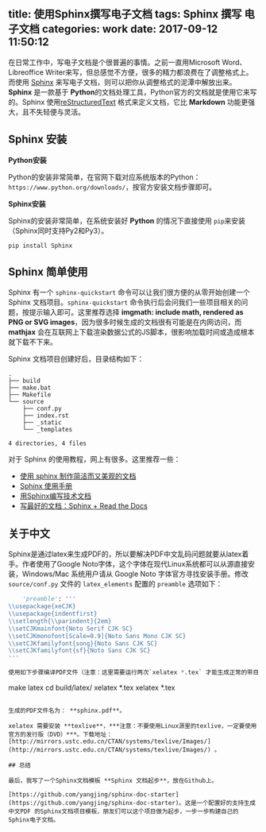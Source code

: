 title: 使用Sphinx撰写电子文档
tags: Sphinx 撰写 电子文档
categories: work
date: 2017-09-12 11:50:12
---


在日常工作中，写电子文档是个很普遍的事情。之前一直用Microsoft Word、Libreoffice Writer来写，但总感觉不方便，很多的精力都浪费在了调整格式上。而使用 [Sphinx](http://www.sphinx-doc.org/) 来写电子文档，则可以把你从调整格式的泥潭中解放出来。**Sphinx** 是一款基于 **Python**的文档处理工具，Python官方的文档就是使用它来写的。Sphinx 使用[reStructuredText](http://docutils.sourceforge.net/rst.html) 格式来定义文档，它比 **Markdown** 功能更强大，且不失轻便与灵活。

## Sphinx 安装

**Python安装**

Python的安装非常简单，在官网下载对应系统版本的Python：`https://www.python.org/downloads/`，按官方安装文档步骤即可。

**Sphinx安装**

Sphinx的安装非常简单，在系统安装好 **Python** 的情况下直接使用 `pip`来安装（Sphinx同时支持Py2和Py3）。

```
pip install Sphinx
```

## Sphinx 简单使用

Sphinx 有一个 `sphinx-quickstart` 命令可以让我们很方便的从零开始创建一个 Sphinx 文档项目。`sphinx-quickstart` 命令执行后会问我们一些项目相关的问题，按提示输入即可。这里推荐选择 **imgmath: include math, rendered as PNG or SVG images**，因为很多时候生成的文档很有可能是在内网访问，而 **mathjax** 会在互联网上下载渲染数据公式的JS脚本，很影响加载时间或造成根本就下载不下来。

Sphinx 文档项目创建好后，目录结构如下：

```
.
├── build
├── make.bat
├── Makefile
└── source
    ├── conf.py
    ├── index.rst
    ├── _static
    └── _templates

4 directories, 4 files
```

对于 Sphinx 的使用教程，网上有很多。这里推荐一些：

- [使用 sphinx 制作简洁而又美观的文档](https://www.ibm.com/developerworks/cn/opensource/os-sphinx-documentation/index.html)
- [Sphinx 使用手册](http://zh-sphinx-doc.readthedocs.io/en/latest/)
- [用Sphinx编写技术文档](http://ju.outofmemory.cn/entry/64265)
- [写最好的文档：Sphinx + Read the Docs](http://avnpc.com/pages/writing-best-documentation-by-sphinx-github-readthedocs)

## 关于中文

Sphinx是通过latex来生成PDF的，所以要解决PDF中文乱码问题就要从latex着手。作者使用了Google Noto字体，这个字体在现代Linux系统都可以从源直接安装，Windows/Mac 系统用户请从 Google Noto 字体官方寻找安装手册。修改 `source/conf.py` 文件的 `latex_elements` 配置的 `preamble` 选项如下：

```python
    'preamble': '''
\\usepackage{xeCJK}
\\usepackage{indentfirst}
\\setlength{\\parindent}{2em}
\\setCJKmainfont{Noto Serif CJK SC}
\\setCJKmonofont[Scale=0.9]{Noto Sans Mono CJK SC}
\\setCJKfamilyfont{song}{Noto Sans CJK SC}
\\setCJKfamilyfont{sf}{Noto Sans CJK SC}
'''

使用如下步骤编译PDF文件（注意：这里需要运行两次`xelatex *.tex` 才能生成正常的带目录索引的PDF文档）：

```
make latex
cd build/latex/
xelatex *.tex
xelatex *.tex
```

生成的PDF文件名为： **sphinx.pdf**。

xelatex 需要安装 **texlive**，***注意：不要使用Linux源里的texlive，一定要使用官方的发行版（DVD）***。下载地址：[http://mirrors.ustc.edu.cn/CTAN/systems/texlive/Images/](http://mirrors.ustc.edu.cn/CTAN/systems/texlive/Images/) 。

## 总结

最后，我写了一个Sphinx文档模板 **Sphinx 文档起步**，放在Github上。

[https://github.com/yangjing/sphinx-doc-starter](https://github.com/yangjing/sphinx-doc-starter)。这是一个配置好的支持生成中文PDF 的Sphinx文档项目模板，朋友们可以这个项目做为起步，一步一步构建自己的Sphinx电子文档。

